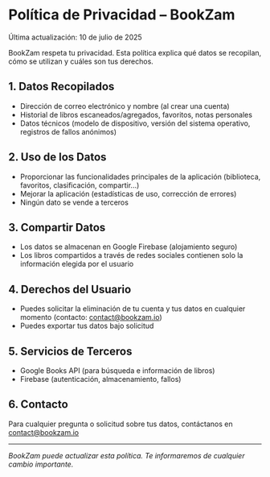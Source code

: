 # Política de Privacidad – BookZam

Última actualización: 10 de julio de 2025

BookZam respeta tu privacidad. Esta política explica qué datos se recopilan, cómo se utilizan y cuáles son tus derechos.

## 1. Datos Recopilados

- Dirección de correo electrónico y nombre (al crear una cuenta)
- Historial de libros escaneados/agregados, favoritos, notas personales
- Datos técnicos (modelo de dispositivo, versión del sistema operativo, registros de fallos anónimos)

## 2. Uso de los Datos

- Proporcionar las funcionalidades principales de la aplicación (biblioteca, favoritos, clasificación, compartir...)
- Mejorar la aplicación (estadísticas de uso, corrección de errores)
- Ningún dato se vende a terceros

## 3. Compartir Datos

- Los datos se almacenan en Google Firebase (alojamiento seguro)
- Los libros compartidos a través de redes sociales contienen solo la información elegida por el usuario

## 4. Derechos del Usuario

- Puedes solicitar la eliminación de tu cuenta y tus datos en cualquier momento (contacto: contact@bookzam.io)
- Puedes exportar tus datos bajo solicitud

## 5. Servicios de Terceros

- Google Books API (para búsqueda e información de libros)
- Firebase (autenticación, almacenamiento, fallos)

## 6. Contacto

Para cualquier pregunta o solicitud sobre tus datos, contáctanos en contact@bookzam.io

---

*BookZam puede actualizar esta política. Te informaremos de cualquier cambio importante.*
